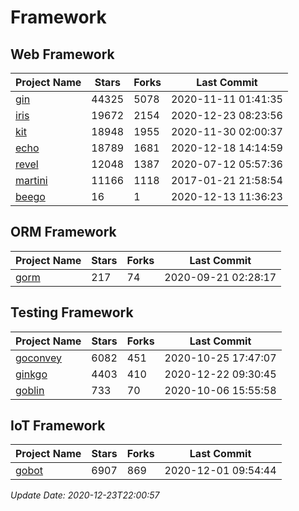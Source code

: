 # Framework

## Web Framework
| Project Name | Stars | Forks | Last Commit |
| ------------ | ----- | ----- | ----------- |
| [gin](https://github.com/gin-gonic/gin) | 44325 | 5078 | 2020-11-11 01:41:35 |
| [iris](https://github.com/kataras/iris) | 19672 | 2154 | 2020-12-23 08:23:56 |
| [kit](https://github.com/go-kit/kit) | 18948 | 1955 | 2020-11-30 02:00:37 |
| [echo](https://github.com/labstack/echo) | 18789 | 1681 | 2020-12-18 14:14:59 |
| [revel](https://github.com/revel/revel) | 12048 | 1387 | 2020-07-12 05:57:36 |
| [martini](https://github.com/go-martini/martini) | 11166 | 1118 | 2017-01-21 21:58:54 |
| [beego](https://github.com/astaxie/beego) | 16 | 1 | 2020-12-13 11:36:23 |

## ORM Framework
| Project Name | Stars | Forks | Last Commit |
| ------------ | ----- | ----- | ----------- |
| [gorm](https://github.com/jinzhu/gorm) | 217 | 74 | 2020-09-21 02:28:17 |

## Testing Framework
| Project Name | Stars | Forks | Last Commit |
| ------------ | ----- | ----- | ----------- |
| [goconvey](https://github.com/smartystreets/goconvey) | 6082 | 451 | 2020-10-25 17:47:07 |
| [ginkgo](https://github.com/onsi/ginkgo) | 4403 | 410 | 2020-12-22 09:30:45 |
| [goblin](https://github.com/franela/goblin) | 733 | 70 | 2020-10-06 15:55:58 |

## IoT Framework
| Project Name | Stars | Forks | Last Commit |
| ------------ | ----- | ----- | ----------- |
| [gobot](https://github.com/hybridgroup/gobot) | 6907 | 869 | 2020-12-01 09:54:44 |

*Update Date: 2020-12-23T22:00:57*